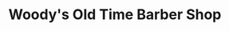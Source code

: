 ---
title: "Woody's Old Time Barber Shop"
url: /atascadero/woodys-old-time-barber-shop/
shop: hairdresser
---